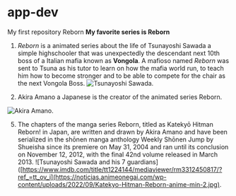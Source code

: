 # app-dev
My first repository
Reborn
      **My favorite series is Reborn**
1. *Reborn* is a animated series about the life of Tsunayoshi Sawada a simple highschooler that was unexpectedly the descendant next 10th boss of a Italian mafia known as **Vongola**. A mafioso named *Reborn* was sent to Tsuna as his tutor to learn on how the mafia world run, to teach him how to become stronger and to be able to compete for the chair as the next Vongola Boss.
![Tsunayoshi Sawada](https://static.wikia.nocookie.net/reborn/images/9/97/Tsuna_%26_Natsu_WTNR.PNG/revision/latest/scale-to-width-down/1000?cb=20100918105346).

3. Akira Amano a Japanese is the creator of the animated series Reborn.

![Akira Amano](https://upload.wikimedia.org/wikipedia/commons/8/8e/Akira_Amano.jpg).

5. The chapters of the manga series Reborn, titled as Katekyō Hitman Reborn! in Japan, are written and drawn by Akira Amano and have been serialized in the shōnen manga anthology Weekly Shōnen Jump by Shueisha since its premiere on May 31, 2004 and ran until its conclusion on November 12, 2012, with the final 42nd volume released in March 2013.
![Tsunayoshi Sawada and his 7 guardians]([https://www.imdb.com/title/tt1224144/mediaviewer/rm3312450817/?ref_=tt_ov_i](https://noticias.animeonegai.com/wp-content/uploads/2022/09/Katekyo-Hitman-Reborn-anime-min-2.jpg).
